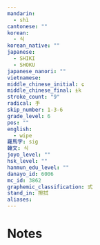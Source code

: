 ```yaml
---
mandarin:
  - shì
cantonese: ""
korean:
  - 식
korean_native: ""
japanese:
  - SHIKI
  - SHOKU
japanese_nanori: ""
vietnamese:
middle_chinese_initial: ɕ
middle_chinese_final: ɨk
stroke_count: "9"
radical: 手
skip_number: 1-3-6
grade_level: 6
pos: ""
english:
  - wipe
羅馬字: sig
韓文: 식
joyo_level: ""
hsk_level: ""
hanmun_edu_level: ""
danayo_id: 6006
mc_id: 3862
graphemic_classification: 式
stand_in: 擦拭
aliases:
---
```


# Notes
